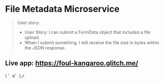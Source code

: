 File Metadata Microservice
=========================

> User story:
> - User Story: I can submit a FormData object that includes a file upload.
> - When I submit something, I will receive the file size in bytes within the JSON response.


Live app:
https://foul-kangaroo.glitch.me/
-------------------

\ ゜o゜)ノ
